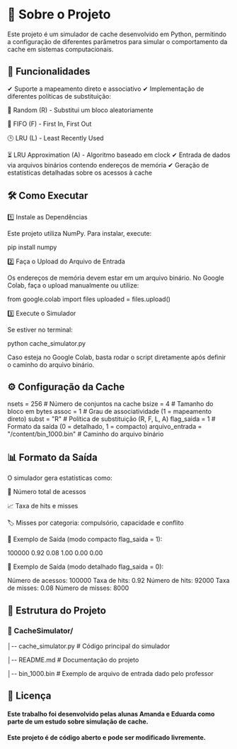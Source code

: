 # 📌 Sobre o Projeto

Este projeto é um simulador de cache desenvolvido em Python, permitindo a configuração de diferentes parâmetros para simular o comportamento da cache em sistemas computacionais.

## 🔹 Funcionalidades

✔ Suporte a mapeamento direto e associativo
✔ Implementação de diferentes políticas de substituição:

🔄 Random (R) - Substitui um bloco aleatoriamente

🔁 FIFO (F) - First In, First Out

🕒 LRU (L) - Least Recently Used

⏳ LRU Approximation (A) - Algoritmo baseado em clock
✔ Entrada de dados via arquivos binários contendo endereços de memória
✔ Geração de estatísticas detalhadas sobre os acessos à cache

## 🛠️ Como Executar

1️⃣ Instale as Dependências

Este projeto utiliza NumPy. Para instalar, execute:

pip install numpy

2️⃣ Faça o Upload do Arquivo de Entrada

Os endereços de memória devem estar em um arquivo binário. No Google Colab, faça o upload manualmente ou utilize:

from google.colab import files
uploaded = files.upload()

3️⃣ Execute o Simulador

Se estiver no terminal:

python cache_simulator.py

Caso esteja no Google Colab, basta rodar o script diretamente após definir o caminho do arquivo binário.

## ⚙️ Configuração da Cache


nsets = 256       # Número de conjuntos na cache
bsize = 4         # Tamanho do bloco em bytes
assoc = 1         # Grau de associatividade (1 = mapeamento direto)
subst = "R"       # Política de substituição (R, F, L, A)
flag_saida = 1    # Formato da saída (0 = detalhado, 1 = compacto)
arquivo_entrada = "/content/bin_1000.bin"  # Caminho do arquivo binário

## 📊 Formato da Saída

O simulador gera estatísticas como:

📌 Número total de acessos

📈 Taxa de hits e misses

🏷 Misses por categoria: compulsório, capacidade e conflito

🔹 Exemplo de Saída (modo compacto flag_saida = 1):

100000 0.92 0.08 1.00 0.00 0.00

🔹 Exemplo de Saída (modo detalhado flag_saida = 0):

Número de acessos: 100000
Taxa de hits: 0.92   Número de hits: 92000
Taxa de misses: 0.08 Número de misses: 8000

## 📂 Estrutura do Projeto

### 📁 CacheSimulator/
│-- cache_simulator.py  # Código principal do simulador

│-- README.md           # Documentação do projeto

│-- bin_1000.bin        # Exemplo de arquivo de entrada dado pelo professor


## 📜 Licença

#### Este trabalho foi desenvolvido pelas alunas Amanda e Eduarda como parte de um estudo sobre simulação de cache.
#### Este projeto é de código aberto e pode ser modificado livremente.
